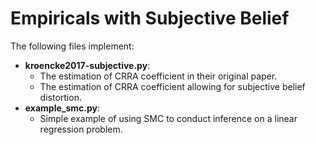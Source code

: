 # Empiricals with Subjective Belief 

The following files implement:

- **kroencke2017-subjective.py**: 
  - The estimation of CRRA coefficient in their original paper. 
  - The estimation of CRRA coefficient allowing for subjective belief distortion. 
- **example_smc.py**:
  - Simple example of using SMC to conduct inference on a linear regression problem. 

